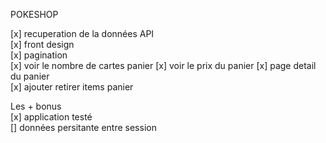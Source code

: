POKESHOP

[x] recuperation de la données API  
[x] front design  
[x] pagination  
[x] voir le nombre de cartes panier
[x] voir le prix du panier
[x] page detail du panier  
[x] ajouter retirer items panier

Les + bonus  
[x] application testé  
[] données persitante entre session
